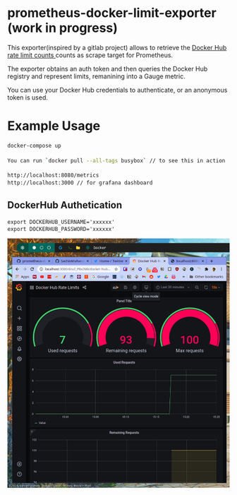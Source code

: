 # prometheus-docker-limit-exporter (work in progress)

This exporter(inspired by a gitlab project) allows to retrieve the [Docker Hub rate limit counts ](https://docs.docker.com/docker-hub/download-rate-limit/#how-can-i-check-my-current-rate) counts as scrape target for Prometheus.

The exporter obtains an auth token and then queries the Docker Hub registry and represent limits, remanining into a Gauge metric.

You can use your Docker Hub credentials to authenticate, or an anonymous token is used.

# Example Usage

```sh
docker-compose up

You can run `docker pull --all-tags busybox` // to see this in action

http://localhost:8080/metrics
http://localhost:3000 // for grafana dashboard

```

## DockerHub Authetication

```
export DOCKERHUB_USERNAME='xxxxxx'
export DOCKERHUB_PASSWORD='xxxxxx'
```

![Grafana](grafana.png)
